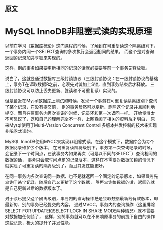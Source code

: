 
## [原文](https://ouyanggod.iteye.com/blog/2165668)

# MySQL InnoDB非阻塞式读的实现原理


以前在学习《数据库概论》这门课程的时候，了解到在可重复读这个隔离级别下，一个事务内同一个SELECT查询的多次执行会返回相同的结果，
而这个是对查询返回的记录加共享锁来实现的。

这样，别的事务如果要更新相同的记录的话就必要要等前一个事务先释放锁。

说白了，这就是通过数据库三级封锁协议（三级封锁协议：在一级封锁协议的基础上，事务T在读取数据R之前，必须先对其加上S锁，直到事务结束后才释放。
三级封锁协议可以防止丢失更新、脏读和不可重复读）实现的。

但是最近在Mysql数据库上测试的时候，发现一个事务在可重复读隔离级别下查询了某个记录，在没有提交前，
别的事务居然可以更新、删除这个记录并且顺利地提交，而且在原事务内再次查询的时候，记录还和第一次返回一样。
开始觉得太不可思议了，这和自己的理解完全不一样，上网查阅了相关的资料后才明白，
原来Mysql使用了Multi-Version Concurrent Controll多版本并发控制的技术来实现非阻塞式读的。

MySQL InnoDB使用MVCC来实现非阻塞式读，在这个模式下，数据库会为每个数据记录维护多个版本。
在可重复读隔离级别下，事务第一次查询记录的时候，会记录下一个时间点，在该事务内如果再次（可是以不同的SELECT）查询相同的数据的话，
事务只会取时间点前的记录版本，这样在不需要对数据加锁的情况下就实现了可重复读的隔离级别了，而且并发性能更好。

在同一事务内多次查询同一数据，也不是就返回一个固定的记录版本，如果事务先查询了某个记录，随后自己又更新了这个数据，
等再查询该数据的话，返回的就是自己更新过后的数据版本了。

对于读已提交这个隔离级别，事务内的查询操作总是会取数据最新的有效版本，即最新的、别的事务已经提交的内容。
通过MVCC，事务内的查询操作（这里排除SELECT FOR UPDATE和SELECT LOCK IN SHARE MODE两种情况）就不需要对数据加任何锁了，
这样，别的事务就可以在不影响原事务的前提下自由的操作这些记录，极大的提升了并发性能。